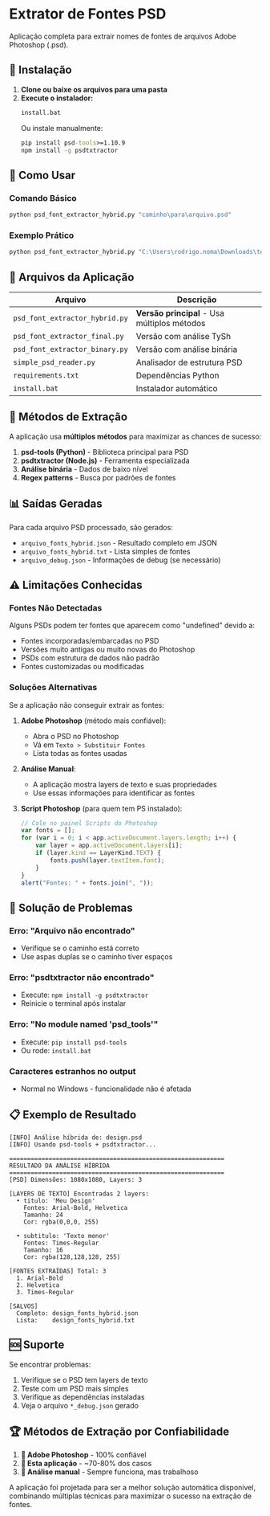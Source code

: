 # Extrator de Fontes PSD

Aplicação completa para extrair nomes de fontes de arquivos Adobe Photoshop (.psd).

## 🚀 Instalação

1. **Clone ou baixe os arquivos para uma pasta**
2. **Execute o instalador:**
   ```cmd
   install.bat
   ```
   Ou instale manualmente:
   ```cmd
   pip install psd-tools>=1.10.9
   npm install -g psdtxtractor
   ```

## 📖 Como Usar

### Comando Básico
```cmd
python psd_font_extractor_hybrid.py "caminho\para\arquivo.psd"
```

### Exemplo Prático
```cmd
python psd_font_extractor_hybrid.py "C:\Users\rodrigo.noma\Downloads\teste_font.psd"
```

## 📁 Arquivos da Aplicação

| Arquivo | Descrição |
|---------|-----------|
| `psd_font_extractor_hybrid.py` | **Versão principal** - Usa múltiplos métodos |
| `psd_font_extractor_final.py` | Versão com análise TySh |
| `psd_font_extractor_binary.py` | Versão com análise binária |
| `simple_psd_reader.py` | Analisador de estrutura PSD |
| `requirements.txt` | Dependências Python |
| `install.bat` | Instalador automático |

## 🔧 Métodos de Extração

A aplicação usa **múltiplos métodos** para maximizar as chances de sucesso:

1. **psd-tools (Python)** - Biblioteca principal para PSD
2. **psdtxtractor (Node.js)** - Ferramenta especializada
3. **Análise binária** - Dados de baixo nível
4. **Regex patterns** - Busca por padrões de fontes

## 📊 Saídas Geradas

Para cada arquivo PSD processado, são gerados:

- `arquivo_fonts_hybrid.json` - Resultado completo em JSON
- `arquivo_fonts_hybrid.txt` - Lista simples de fontes
- `arquivo_debug.json` - Informações de debug (se necessário)

## ⚠️ Limitações Conhecidas

### Fontes Não Detectadas
Alguns PSDs podem ter fontes que aparecem como "undefined" devido a:
- Fontes incorporadas/embarcadas no PSD
- Versões muito antigas ou muito novas do Photoshop
- PSDs com estrutura de dados não padrão
- Fontes customizadas ou modificadas

### Soluções Alternativas

Se a aplicação não conseguir extrair as fontes:

1. **Adobe Photoshop** (método mais confiável):
   - Abra o PSD no Photoshop
   - Vá em `Texto > Substituir Fontes`
   - Lista todas as fontes usadas

2. **Análise Manual**:
   - A aplicação mostra layers de texto e suas propriedades
   - Use essas informações para identificar as fontes

3. **Script Photoshop** (para quem tem PS instalado):
   ```javascript
   // Cole no painel Scripts do Photoshop
   var fonts = [];
   for (var i = 0; i < app.activeDocument.layers.length; i++) {
       var layer = app.activeDocument.layers[i];
       if (layer.kind == LayerKind.TEXT) {
           fonts.push(layer.textItem.font);
       }
   }
   alert("Fontes: " + fonts.join(", "));
   ```

## 🐛 Solução de Problemas

### Erro: "Arquivo não encontrado"
- Verifique se o caminho está correto
- Use aspas duplas se o caminho tiver espaços

### Erro: "psdtxtractor não encontrado"
- Execute: `npm install -g psdtxtractor`
- Reinicie o terminal após instalar

### Erro: "No module named 'psd_tools'"
- Execute: `pip install psd-tools`
- Ou rode: `install.bat`

### Caracteres estranhos no output
- Normal no Windows - funcionalidade não é afetada

## 📋 Exemplo de Resultado

```
[INFO] Análise híbrida de: design.psd
[INFO] Usando psd-tools + psdtxtractor...

============================================================
RESULTADO DA ANÁLISE HÍBRIDA  
============================================================
[PSD] Dimensões: 1080x1080, Layers: 3

[LAYERS DE TEXTO] Encontradas 2 layers:
  • titulo: 'Meu Design'
    Fontes: Arial-Bold, Helvetica
    Tamanho: 24
    Cor: rgba(0,0,0, 255)
    
  • subtitulo: 'Texto menor'  
    Fontes: Times-Regular
    Tamanho: 16
    Cor: rgba(128,128,128, 255)

[FONTES EXTRAÍDAS] Total: 3
  1. Arial-Bold
  2. Helvetica  
  3. Times-Regular

[SALVOS]
  Completo: design_fonts_hybrid.json
  Lista:    design_fonts_hybrid.txt
```

## 🆘 Suporte

Se encontrar problemas:

1. Verifique se o PSD tem layers de texto
2. Teste com um PSD mais simples
3. Verifique as dependências instaladas
4. Veja o arquivo `*_debug.json` gerado

## 🏆 Métodos de Extração por Confiabilidade

1. **🥇 Adobe Photoshop** - 100% confiável
2. **🥈 Esta aplicação** - ~70-80% dos casos
3. **🥉 Análise manual** - Sempre funciona, mas trabalhoso

A aplicação foi projetada para ser a melhor solução automática disponível, combinando múltiplas técnicas para maximizar o sucesso na extração de fontes.
